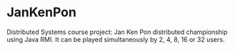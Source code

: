 JanKenPon
=========

Distributed Systems course project: Jan Ken Pon distributed championship using Java RMI. 
It can be played simultaneously by 2, 4, 8, 16 or 32 users.
